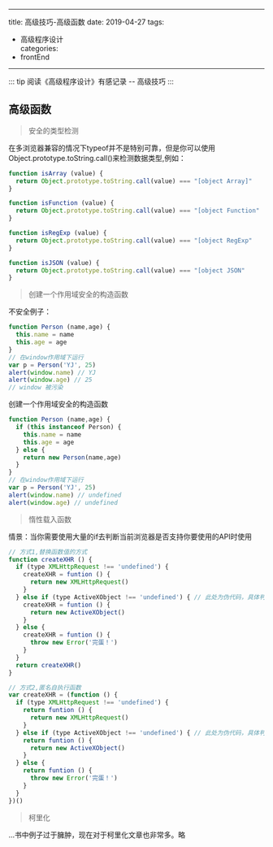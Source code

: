 
---
title: 高级技巧-高级函数
date: 2019-04-27
tags:
 - 高级程序设计   
categories:
 - frontEnd
---

::: tip
阅读《高级程序设计》有感记录 -- 高级技巧
:::
<!-- more -->

## 高级函数

> 安全的类型检测

在多浏览器兼容的情况下typeof并不是特别可靠，但是你可以使用
Object.prototype.toString.call()来检测数据类型,例如：
```js
function isArray (value) {
  return Object.prototype.toString.call(value) === "[object Array]"
}

function isFunction (value) {
  return Object.prototype.toString.call(value) === "[object Function"
}

function isRegExp (value) {
  return Object.prototype.toString.call(value) === "[object RegExp"
}

function isJSON (value) {
  return Object.prototype.toString.call(value) === "[object JSON"
}
```

> 创建一个作用域安全的构造函数

不安全例子：
```js
function Person (name,age) {
  this.name = name
  this.age = age
}
// 在window作用域下运行
var p = Person('YJ', 25)
alert(window.name) // YJ
alert(window.age) // 25
// window 被污染
```

创建一个作用域安全的构造函数

```js
function Person (name,age) {
  if (this instanceof Person) {
    this.name = name
    this.age = age
  } else {
    return new Person(name,age)
  }
}
// 在window作用域下运行
var p = Person('YJ', 25)
alert(window.name) // undefined
alert(window.age) // undefined
```

> 惰性载入函数

情景：当你需要使用大量的if去判断当前浏览器是否支持你要使用的API时使用

```js
// 方式1,替换函数值的方式
function createXHR () {
  if (type XMLHttpRequest !== 'undefined') {
    createXHR = funtion () {
      return new XMLHttpRequest()
    }
  } else if (type ActiveXObject !== 'undefined') { // 此处为伪代码，具体判断要更加复杂
    createXHR = funtion () {
      return new ActiveXObject()
    }
  } else {
    createXHR = funtion () {
      throw new Error('完蛋！')
    }
  }
  return createXHR()
}

// 方式2,匿名自执行函数
var createXHR = (function () {
  if (type XMLHttpRequest !== 'undefined') {
    return funtion () {
      return new XMLHttpRequest()
    }
  } else if (type ActiveXObject !== 'undefined') { // 此处为伪代码，具体判断要更加复杂
    return funtion () {
      return new ActiveXObject()
    }
  } else {
    return funtion () {
      throw new Error('完蛋！')
    }
  }
})()
```

>柯里化

...书中例子过于臃肿，现在对于柯里化文章也非常多。略